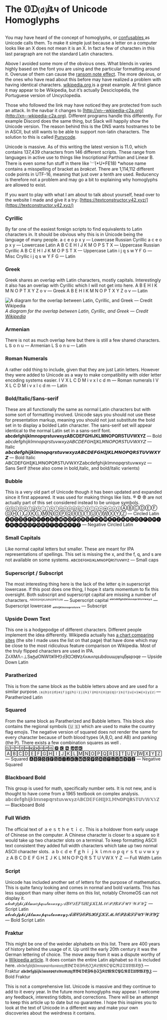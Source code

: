 
# The 𝕆ᗪ⒟𝙞ȶч of Unicode Homoglyphs

## 

You may have heard of the concept of homoglyphs, or [confusables ](http://www.unicode.org/terms_of_use.html)as Սnicode calls them. To make it simplе just because a letter on a cοmputer looks like an X does not mean it is an Χ. In fact a few of characterꮪ in this last paragraph are not the standard Latin characters.

Above I avoided some more of the obⅴіo∪s ones. What blends in varies highly based on the font you are using and the particular formatting around it. Overuse of them can cause the [ransom note effect](https://en.wikipedia.org/wiki/Ransom_note_effect). The more devious, or the ones who have read about this before may have realized a problem with having identical characters. [wíkipedia.org ](http://wíkipedia.org)is a great example. At first glance it may appear to be Wikipedia, but it’s actually Desciclopédia, the Portuguese version of Uncyclopedia.

Those who followed the link may have noticed they are protected from such an attack. In the navbar it changes to [http://xn--wkipedia-c2a.org](http://xn--wkipedia-c2a.org). Different programs handle this differently. For example Discord does the same thing, but Slack will happily show the Unicode version. The reason behind this is the DNS wants hostnames to be in ASCII, but still wants to be able to support non-latin characters. The solution to this is called [Punycode](https://en.wikipedia.org/wiki/Punycode).

Unicode is massive. As of this writing the latest version is 11.0, which contains 137,439 characters from 146 different scripts. These range from languages in active use to things like Inscriptional Parthian and Linear B. There is even some fun stuff in there like ︘(*U+FE18) *whose name contains a misspelling of bracket as *brakcet*. There are 1,114,112 different code points in UTF-16, meaning that just over a tenth are used. Reducency is therefore not a problem and may go a bit to explaining why homoglyphs are allowed to exist.

If you want to play with what I am about to talk about yourself, head over to the website I made and give it a try: [https://textconstructor.y42.xyz/](https://textconstructor.y42.xyz/)

### Cyrillic

By far one of the easiest foreign scripts to find equivalents to Latin characters in. It should be obvious why this is in Unicode being the language of many people.
а с е о р х у — Lowercase Russian Cyrillic
a c e o p x y — Lowercase Latin
А В С Е Н І Ј К М О Р Ѕ Т Х — Uppercase Russian Cyrillic
A B C E H I J K M O P S T X — Uppercase Latin
і ј ԛ ѕ ԝ Ү Ғ Ԍ — Misc Cryllic
i j q s w Y F G — Latin

### Greek

Greek shares an overlap with Latin characters, mostly capitals. Interestingly it also has an overlap with Cyrillic which I will not get into here. 
Α Β Ε Η Ι Κ Μ Ν Ο Ρ Τ Χ Υ Ζ ο ν — Greek
A B E H I K M N O P T X Y Z o v — Latin

![A diagram for the overlap between Latin, Cyrillic, and Greek — Credit [Wikipedia](https://commons.wikimedia.org/wiki/File:Venn_diagram_showing_Greek,_Latin_and_Cyrillic_letters.svg)](1*7rGu1zS2VBeAARCn-WWHeg.png)*A diagram for the overlap between Latin, Cyrillic, and Greek — Credit [Wikipedia](https://commons.wikimedia.org/wiki/File:Venn_diagram_showing_Greek,_Latin_and_Cyrillic_letters.svg)*

### Armenian

There is not as much overlap here but there is still a few shared characters.
Լ Տ օ ո ս — Armenian
L S o n u — Latin

### Roman Numerals

A rather odd thing to include, given that they are just Latin letters. However they were added to Unicode as a way to make compatibility with older letter encoding systems easier.
Ⅰ Ⅴ Ⅹ Ⅼ Ⅽ Ⅾ Ⅿ ⅰ ⅴ ⅹ ⅼ ⅽ ⅾ ⅿ — Roman numerals
I V X L C D M i v x l c d m — Latin

### Bold/Italic/Sans-serif

These are all functionally the same as normal Latin characters but with some sort of formatting involved. Unicode says you should not use these for presentation markup, meaning you should not just substitute the bold set in to display a bolded Latin character. The sans-serif set will appear identical to the normal Latin set in a sans-serif font.
 𝐚𝐛𝐜𝐝𝐞𝐟𝐠𝐡𝐢𝐣𝐤𝐥𝐦𝐧𝐨𝐩𝐪𝐫𝐬𝐭𝐮𝐯𝐰𝐱𝐲𝐳𝐀𝐁𝐂𝐃𝐄𝐅𝐆𝐇𝐈𝐉𝐊𝐋𝐌𝐍𝐎𝐏𝐐𝐑𝐒𝐓𝐔𝐕𝐖𝐗𝐘𝐙 — Bold
 𝘢𝘣𝘤𝘥𝘦𝘧𝘨𝘩𝘪𝘫𝘬𝘭𝘮𝘯𝘰𝘱𝘲𝘳𝘴𝘵𝘶𝘷𝘸𝘹𝘺𝘻𝘈𝘉𝘊𝘋𝘌𝘍𝘎𝘏𝘐𝘑𝘒𝘓𝘔𝘕𝘖𝘗𝘘𝘙𝘚𝘛𝘜𝘝𝘞𝘟𝘠𝘡 — Italic
 𝙖𝙗𝙘𝙙𝙚𝙛𝙜𝙝𝙞𝙟𝙠𝙡𝙢𝙣𝙤𝙥𝙦𝙧𝙨𝙩𝙪𝙫𝙬𝙭𝙮𝙯𝘼𝘽𝘾𝘿𝙀𝙁𝙂𝙃𝙄𝙅𝙆𝙇𝙈𝙉𝙊𝙋𝙌𝙍𝙎𝙏𝙐𝙑𝙒𝙓𝙔𝙕 — Bold Italic
 𝖠𝖡𝖢𝖣𝖤𝖥𝖦𝖧𝖨𝖩𝖪𝖫𝖬𝖭𝖮𝖯𝖰𝖱𝖲𝖳𝖴𝖵𝖶𝖷𝖸𝖹𝖺𝖻𝖼𝖽𝖾𝖿𝗀𝗁𝗂𝗃𝗄𝗅𝗆𝗇𝗈𝗉𝗊𝗋𝗌𝗍𝗎𝗏𝗐𝗑𝗒𝗓 — Sans Serif (these also come in bold,italic, and bold/italic varients)

### Bubble

This is a very old part of Unicode though it has been updated and expanded since it first appeared. It was used for making things like lists. ® © ℗ are not actually part of this set considered instead to be unique symbols. 
ⓐⓑⓒⓓⓔⓕⓖⓗⓘⓙⓚⓛⓜⓝⓞⓟⓠⓡⓢⓣⓤⓥⓦⓧⓨⓩⒶⒷⒸⒹⒺⒻⒼⒽⒾⒿⓀⓁⓂⓃⓄⓅⓆⓇⓈⓉⓊⓋⓌⓍⓎⓏ — Circled Latin
🅐🅑🅒🅓🅔🅕🅖🅗🅘🅙🅚🅛🅜🅝🅞🅟🅠🅡🅢🅣🅤🅥🅦🅧🅨🅩🅐🅑🅒🅓🅔🅕🅖🅗🅘🅙🅚🅛🅜🅝🅞🅟🅠🅡🅢🅣🅤🅥🅦🅧🅨🅩 — Negative Circled Latin

### Small Capitals

Like normal capital letters but smaller. These are meant for IPA representations of spellings. This set is missing the x, and the f, q, and s are not available on some systems.
ᴀʙᴄᴅᴇꜰɢʜɪᴊᴋʟᴍɴᴏᴘꞯʀꜱᴛᴜᴠᴡʏᴢ — Small caps

### Superscript / Subscript

The most interesting thing here is the lack of the letter q in superscript lowercase. If this post does one thing, I hope it starts momentum to fix this oversight. Both subscript and superscript capital are missing a number of characters.
 ᴬᴮᴰᴱᴳᴴᴵᴶᴷᴸᴹᴺᴼᴾᴿᵀᵁᵂ — Superscript capital
 ᵃᵇᶜᵈᵉᶠᵍʰⁱʲᵏˡᵐⁿᵒᵖʳˢᵗᵘᵛʷˣʸᶻ — Superscript lowercase
 ₐₑₕᵢⱼₖₗₘₙₒₚᵣₛₜᵤᵥₓ — Subscript

### Upside Down Text

This one is a hodgepodge of different characters. Different people implement the idea differently. Wikipedia actually has [a chart comparing sites](https://en.wikipedia.org/wiki/Transformation_of_text#Comparison_of_algorithms) (the site I made uses the list on that page) that have done which may be close to the most ridiculous feature comparison on Wikipedia. Most of the truly flipped characters are used in IPA.
 Z⅄XMΛ∩⊥SᴚტԀONW˥ꓘſIH⅁ℲƎᗡƆᗺ∀zʎxʍʌnʇsɹbdouɯןʞɾıɥƃɟǝpɔqɐ — Upside Down Latin

### Paratherized

This is from the same block as the bubble letters above and are used for a similar purpose.
 ⒜⒝⒞⒟⒠⒡⒢⒣⒤⒥⒦⒧⒨⒩⒪⒫⒬⒭⒮⒯⒰⒱⒲⒳⒴⒵ — Paratherized Latin

### Squared

From the same block as Paratherized and Bubble letters. This block also contains the regional symbols (🇺 🇸) which are used to make the country flag emojis. The negative version of squared does not render the same for every character because of both blood types (A,B,O, and AB) and parking (the P). There exists a few combination squares as well . 🆑🆒🆓🆔🆕🆖🆗🆘🆙🆚 🆊 🆋 🆌 🆍🆎🆏
 🄰🄱🄲🄳🄴🄵🄶🄷🄸🄹🄺🄻🄼🄽🄾🄿🅀🅁🅂🅃🅄🅅🅆🅇🅈🅉 — Squared
 🅰🅱🅲🅳🅴🅵🅶🅷🅸🅹🅺🅻🅼🅽🅾🅿🆀🆁🆂🆃🆄🆅🆆🆇🆈🆉 — Negative Squared

### Blackboard Bold

This group is used for math, specifically number sets. It is not new, and is thought to have come from a 1965 textbook on complex analysis. 
 𝕒𝕓𝕔𝕕𝕖𝕗𝕘𝕙𝕚𝕛𝕜𝕝𝕞𝕟𝕠𝕡𝕢𝕣𝕤𝕥𝕦𝕧𝕨𝕩𝕪𝕫𝔸𝔹ℂ𝔻𝔼𝔽𝔾ℍ𝕀𝕁𝕂𝕃𝕄ℕ𝕆ℙℚℝ𝕊𝕋𝕌𝕍𝕎𝕏𝕐ℤ — Blackboard Bold

### Full Width

The official text of ａｅｓｔｈｅｔｉｃ. This is a holdover from early usage of Chinese on the computer. A Chinese character is closer to a square so it would take up two character slots on a terminal. To keep formatting ASCII text consistent they added full width characters which take up two normal ASCII character slots.
 ａｂｃｄｅｆｇｈｉｊｋｌｍｎｏｐｑｒｓｔｕｖｗｘｙｚＡＢＣＤＥＦＧＨＩＪＫＬＭＮＯＰＱＲＳＴＵＶＷＸＹＺ — Full Width Latin

### Script

Unicode has included another set of letters for the purpose of mathematics. This is quite fancy looking and comes in normal and bold variants. This has less support than many other items on this list, notably ChromeOS can not display it.
𝒶𝒷𝒸𝒹𝑒𝒻𝑔𝒽𝒾𝒿𝓀𝓁𝓂𝓃𝑜𝓅𝓆𝓇𝓈𝓉𝓊𝓋𝓌𝓍𝓎𝓏𝒜𝐵𝒞𝒟𝐸𝐹𝒢𝐻𝐼𝒥𝒦𝐿𝑀𝒩𝒪𝒫𝒬𝑅𝒮𝒯𝒰𝒱𝒲𝒳𝒴𝒵 — Script Latin
𝓪𝓫𝓬𝓭𝓮𝓯𝓰𝓱𝓲𝓳𝓴𝓵𝓶𝓷𝓸𝓹𝓺𝓻𝓼𝓽𝓾𝓿𝔀𝔁𝔂𝔃𝓐𝓑𝓒𝓓𝓔𝓕𝓖𝓗𝓘𝓙𝓚𝓛𝓜𝓝𝓞𝓟𝓠𝓡𝓢𝓣𝓤𝓥𝓦𝓧𝓨𝓩 — Bold Script Latin

### Fraktur

This might be one of the weirder alphabets on this list. There are 400 years of history behind the usage of it. Up until the early 20th century it was the German lettering of choice. The move away from it was a dispute worthy of a [Wikipedia article](https://en.wikipedia.org/wiki/Antiqua%E2%80%93Fraktur_dispute). It does contain the entire Latin alphabet so it is included here. 
𝔞𝔟𝔠𝔡𝔢𝔣𝔤𝔥𝔦𝔧𝔨𝔩𝔪𝔫𝔬𝔭𝔮𝔯𝔰𝔱𝔲𝔳𝔴𝔵𝔶𝔷𝔄𝔅ℭ𝔇𝔈𝔉𝔊ℌℑ𝔍𝔎𝔏𝔐𝔑𝔒𝔓𝔔ℜ𝔖𝔗𝔘𝔙𝔚𝔛𝔜ℨ — Fraktur
𝖆𝖇𝖈𝖉𝖊𝖋𝖌𝖍𝖎𝖏𝖐𝖑𝖒𝖓𝖔𝖕𝖖𝖗𝖘𝖙𝖚𝖛𝖜𝖝𝖞𝖟𝕬𝕭𝕮𝕯𝕰𝕱𝕲𝕳𝕴𝕵𝕶𝕷𝕸𝕹𝕺𝕻𝕼𝕽𝕾𝕿𝖀𝖁𝖂𝖃𝖄𝖅 — Bold Fraktur

This is not a comprehensive list. Unicode is massive and they continue to add to it every year. In the future more homoglyphs may appear. I welcome any feedback, interesting tidbits, and corrections. There will be an attempt to keep this article up to date but no guarantee. I hope this inspires you to look at the text of Unicode in a different way and make your own discoveries about the weirdness it contains.